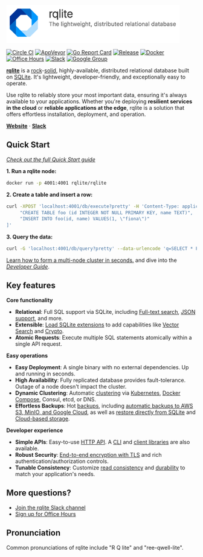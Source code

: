 <picture>
 <source media="(prefers-color-scheme: light)" srcset="DOC/logo-text.png">
  <source media="(prefers-color-scheme: dark)" srcset="DOC/logo-text-dark.png">
 <img alt="rqlite logo" src="DOC/logo-text.png" height=100>
</picture>

[![Circle CI](https://circleci.com/gh/rqlite/rqlite/tree/master.svg?style=svg)](https://circleci.com/gh/rqlite/rqlite/tree/master)
[![AppVeyor](https://ci.appveyor.com/api/projects/status/github/rqlite/rqlite?branch=master&svg=true)](https://ci.appveyor.com/project/otoolep/rqlite)
[![Go Report Card](https://goreportcard.com/badge/github.com/rqlite/rqlite)](https://goreportcard.com/report/github.com/rqlite/rqlite/v8)
[![Release](https://img.shields.io/github/release/rqlite/rqlite.svg)](https://github.com/rqlite/rqlite/releases)
[![Docker](https://img.shields.io/docker/pulls/rqlite/rqlite?style=plastic)](https://hub.docker.com/r/rqlite/rqlite/)
[![Office Hours](https://img.shields.io/badge/Office%20Hours--yellow.svg)](https://rqlite.io/office-hours)
[![Slack](https://img.shields.io/badge/Slack--purple.svg)](https://www.rqlite.io/join-slack)
[![Google Group](https://img.shields.io/badge/Google%20Group--blue.svg)](https://groups.google.com/group/rqlite)

[**rqlite**](https://rqlite.io) is a [rock](https://www.sqlite.org/testing.html)-[solid](https://philipotoole.com/how-is-rqlite-tested/), highly-available, distributed relational database built on [SQLite](https://www.sqlite.org/). It's lightweight, developer-friendly, and exceptionally easy to operate.

Use rqlite to reliably store your most important data, ensuring it's always available to your applications. Whether you're deploying **resilient services in the cloud** or **reliable applications at the edge**, rqlite is a solution that offers effortless installation, deployment, and operation.

<a href="https://rqlite.io"><strong>Website</strong></a> ·
<a href="https://www.rqlite.io/join-slack"><strong>Slack</strong></a>

## Quick Start
[_Check out the full Quick Start guide_](https://rqlite.io/docs/quick-start/)

**1. Run a rqlite node:**
```bash
docker run -p 4001:4001 rqlite/rqlite
```

**2. Create a table and insert a row:**
```bash
curl -XPOST 'localhost:4001/db/execute?pretty' -H 'Content-Type: application/json' -d '[
     "CREATE TABLE foo (id INTEGER NOT NULL PRIMARY KEY, name TEXT)",
     "INSERT INTO foo(id, name) VALUES(1, \"fiona\")"
]'
```

**3. Query the data:**
```bash
curl -G 'localhost:4001/db/query?pretty' --data-urlencode 'q=SELECT * FROM foo'
```

[Learn how to form a multi-node cluster in seconds.](https://rqlite.io/docs/clustering/) and dive into the [_Developer Guide_](https://www.rqlite.io/docs/api).

## Key features

**Core functionality**
- **Relational**: Full SQL support via SQLite, including [Full-text search](https://www.sqlite.org/fts5.html), [JSON support](https://www.sqlite.org/json1.html), and more.
- **Extensible**: [Load SQLite extensions](https://rqlite.io/docs/guides/extensions/) to add capabilities like [Vector Search](https://github.com/asg017/sqlite-vec) and [Crypto](https://github.com/nalgeon/sqlean).
- **Atomic Requests**: Execute multiple SQL statements atomically within a single API request.

**Easy operations**
- **Easy Deployment**: A single binary with no external dependencies. Up and running in seconds.
- **High Availability**: Fully replicated database provides fault-tolerance. Outage of a node doesn't impact the cluster.
- **Dynamic Clustering**: Automatic [clustering](https://rqlite.io/docs/clustering/) via [Kubernetes](https://rqlite.io/docs/guides/kubernetes/), [Docker Compose](https://rqlite.io/docs/guides/docker-compose/), Consul, etcd, or DNS.
- **Effortless Backups**: Hot [backups](https://rqlite.io/docs/guides/backup/), including [automatic backups to AWS S3, MinIO, and Google Cloud](https://rqlite.io/docs/guides/backup/#automatic-backups), as well as [restore directly from SQLite](https://rqlite.io/docs/guides/backup/#restoring-from-sqlite) and [Cloud-based storage](https://rqlite.io/docs/guides/backup/#restoring-from-cloud-storage).

**Developer experience**
- **Simple APIs**: Easy-to-use [HTTP API](https://rqlite.io/docs/api/). A [CLI](https://rqlite.io/docs/cli/) and [client libraries](https://rqlite.io/docs/api/client-libraries/) are also available.
- **Robust Security**: [End-to-end encryption with TLS](https://rqlite.io/docs/guides/security/) and rich authentication/authorization controls.
- **Tunable Consistency**: Customize [read consistency](https://rqlite.io/docs/api/read-consistency/) and [durability](https://rqlite.io/docs/api/queued-writes/) to match your application's needs.

## More questions?
- [Join the rqlite Slack channel](https://rqlite.io/join-slack)
- [Sign up for Office Hours](https://rqlite.io/office-hours)

## Pronunciation
Common pronunciations of rqlite include "R Q lite" and "ree-qwell-lite".
